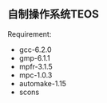 自制操作系统TEOS
-------------

Requirement:
* gcc-6.2.0
* gmp-6.1.1
* mpfr-3.1.5
* mpc-1.0.3
* automake-1.15
* scons